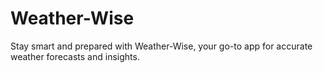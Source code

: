 # Weather-Wise
Stay smart and prepared with Weather-Wise, your go-to app for accurate weather forecasts and insights.
